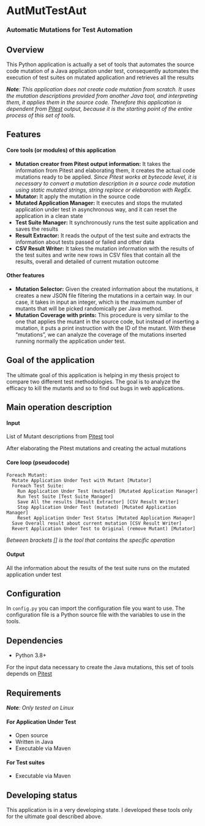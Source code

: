 # AutMutTestAut
### Automatic Mutations for Test Automation

## Overview
This Python application is actually a set of tools that automates the source code mutation of a Java application under test, consequently automates the execution of test suites on mutated application and retrieves all the results

_**Note**: This application does not create code mutation from scratch. It uses the mutation descriptions provided from another Java tool, and interpreting them, it applies them in the source code. Therefore this application is dependent from [Pitest](https://github.com/hcoles/pitest) output, because it is the starting point of the entire process of this set of tools._

## Features
#### Core tools (or modules) of this application
- **Mutation creator from Pitest output information:** It takes the information from Pitest and elaborating them, it creates the actual code mutations ready to be applied. _Since Pitest works at bytecode level, it is necessary to convert a mutation description in a source code mutation using static mutated strings, string replace or elebarotion with RegEx._
- **Mutator:** It apply the mutation in the source code
- **Mutated Application Manager:** It executes and stops the mutated application under test in asynchronous way, and it can reset the application in a clean state
- **Test Suite Manager:** It synchronously runs the test suite application and saves the results
- **Result Extractor:** It reads the output of the test suite and extracts the information about tests passed or failed and other data
- **CSV Result Writer:** It takes the mutation information with the results of the test suites and write new rows in CSV files that contain all the results, overall and detailed of current mutation outcome

#### Other features
- **Mutation Selector:** Given the created information about the mutations, it creates a new JSON file filtering the mutations in a certain way. In our case, it takes in input an integer, which is the maximum number of mutants that will be picked randomically per Java method.
- **Mutation Coverage with prints:** This procedure is very similar to the one that applies the mutant in the source code, but instead of inserting a mutation, it puts a print instruction with the ID of the mutant. With these “mutations”, we can analyze the coverage of the mutations inserted running normally the application under test.

## Goal of the application
The ultimate goal of this application is helping in my thesis project to compare two different test methodologies. The goal is to analyze the efficacy to kill the mutants and so to find out bugs in web applications.

## Main operation description
#### Input
List of Mutant descriptions from [Pitest](https://github.com/hcoles/pitest) tool

After elaborating the Pitest mutations and creating the actual mutations

#### Core loop (pseudocode)
```
Foreach Mutant:
  Mutate Application Under Test with Mutant [Mutator]
  Foreach Test Suite:
    Run Application Under Test (mutated) [Mutated Application Manager]
    Run Test Suite [Test Suite Manager]
    Save All the results [Result Extractor] [CSV Result Writer]
    Stop Application Under Test (mutated) [Mutated Application Manager]
    Reset Application Under Test Status [Mutated Application Manager]
  Save Overall result about current mutation [CSV Result Writer]
  Revert Application Under Test to Original (remove Mutant) [Mutator]
```
_Between brackets [] is the tool that contains the specific operation_

#### Output
All the information about the results of the test suite runs on the mutated application under test

## Configuration
In `config.py` you can import the configuration file you want to use. The configuration file is a Python source file with the variables to use in the tools.

## Dependencies
- Python 3.8+

For the input data necessary to create the Java mutations, this set of tools depends on [Pitest](https://github.com/hcoles/pitest)

## Requirements
_**Note**: Only tested on Linux_

#### For Application Under Test
- Open source
- Written in Java
- Executable via Maven

#### For Test suites
- Executable via Maven

## Developing status
This application is in a very developing state. I developed these tools only for the ultimate goal described above.
